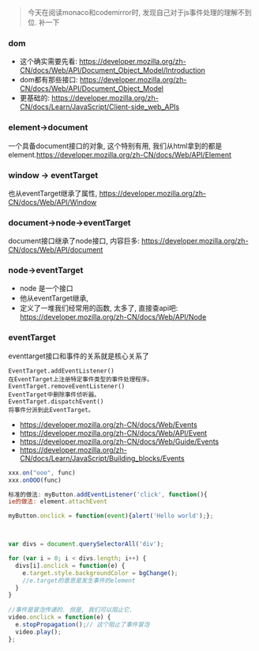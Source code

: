 > 今天在阅读monaco和codemirror时, 发现自己对于js事件处理的理解不到位. 补一下

### dom

- 这个确实需要先看: https://developer.mozilla.org/zh-CN/docs/Web/API/Document_Object_Model/Introduction
- dom都有那些接口: https://developer.mozilla.org/zh-CN/docs/Web/API/Document_Object_Model
- 更基础的: https://developer.mozilla.org/zh-CN/docs/Learn/JavaScript/Client-side_web_APIs

### element->document

一个具备document接口的对象, 这个特别有用, 我们从html拿到的都是element.https://developer.mozilla.org/zh-CN/docs/Web/API/Element

### window -> eventTarget

也从eventTarget继承了属性, https://developer.mozilla.org/zh-CN/docs/Web/API/Window

### document->node->eventTarget

document接口继承了node接口, 内容巨多: https://developer.mozilla.org/zh-CN/docs/Web/API/document

### node->eventTarget

- node 是一个接口
- 他从eventTarget继承,
- 定义了一堆我们经常用的函数, 太多了, 直接查api吧: https://developer.mozilla.org/zh-CN/docs/Web/API/Node





### eventTarget

eventtarget接口和事件的关系就是核心关系了

```
EventTarget.addEventListener()
在EventTarget上注册特定事件类型的事件处理程序。
EventTarget.removeEventListener()
EventTarget中删除事件侦听器。
EventTarget.dispatchEvent()
将事件分派到此EventTarget。
```

- https://developer.mozilla.org/zh-CN/docs/Web/Events
- https://developer.mozilla.org/zh-CN/docs/Web/API/Event
- https://developer.mozilla.org/zh-CN/docs/Web/Guide/Events
- https://developer.mozilla.org/zh-CN/docs/Learn/JavaScript/Building_blocks/Events

```js
xxx.on("ooo", func)
xxx.onOOO(func)

标准的做法: myButton.addEventListener('click', function(){
ie的做法: element.attachEvent

myButton.onclick = function(event){alert('Hello world');};



var divs = document.querySelectorAll('div');

for (var i = 0; i < divs.length; i++) {
  divs[i].onclick = function(e) {
    e.target.style.backgroundColor = bgChange();
    //e.target的意思是发生事件的element
  }
}
  
//事件是冒泡传递的. 但是, 我们可以阻止它.
video.onclick = function(e) {
  e.stopPropagation();// 这个阻止了事件冒泡
  video.play();
};
```





